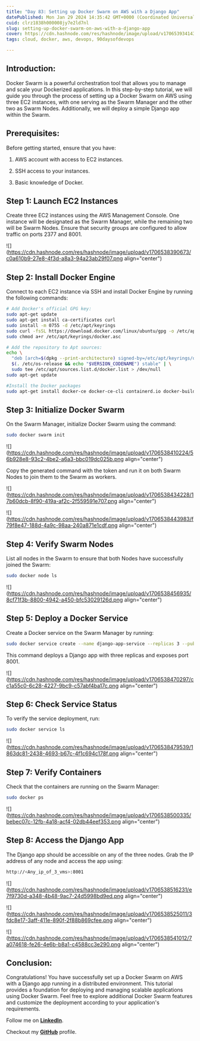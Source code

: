 ```yaml
---
title: "Day 83: Setting up Docker Swarm on AWS with a Django App"
datePublished: Mon Jan 29 2024 14:35:42 GMT+0000 (Coordinated Universal Time)
cuid: clrz1838h000008jy7e2ld7nl
slug: setting-up-docker-swarm-on-aws-with-a-django-app
cover: https://cdn.hashnode.com/res/hashnode/image/upload/v1706539341439/bddd4ebf-14e6-4819-9084-0b84ada0eec5.png
tags: cloud, docker, aws, devops, 90daysofdevops

---
```


## Introduction:

Docker Swarm is a powerful orchestration tool that allows you to manage and scale your Dockerized applications. In this step-by-step tutorial, we will guide you through the process of setting up a Docker Swarm on AWS using three EC2 instances, with one serving as the Swarm Manager and the other two as Swarm Nodes. Additionally, we will deploy a simple Django app within the Swarm.

## Prerequisites:

Before getting started, ensure that you have:

1. AWS account with access to EC2 instances.
    
2. SSH access to your instances.
    
3. Basic knowledge of Docker.
    

## Step 1: Launch EC2 Instances

Create three EC2 instances using the AWS Management Console. One instance will be designated as the Swarm Manager, while the remaining two will be Swarm Nodes. Ensure that security groups are configured to allow traffic on ports 2377 and 8001.

![](https://cdn.hashnode.com/res/hashnode/image/upload/v1706538390673/c0a610b9-27e8-4f3d-a8a3-94a23ab29f07.png align="center")

## Step 2: Install Docker Engine

Connect to each EC2 instance via SSH and install Docker Engine by running the following commands:

```bash
# Add Docker's official GPG key:
sudo apt-get update
sudo apt-get install ca-certificates curl
sudo install -m 0755 -d /etc/apt/keyrings
sudo curl -fsSL https://download.docker.com/linux/ubuntu/gpg -o /etc/apt/keyrings/docker.asc
sudo chmod a+r /etc/apt/keyrings/docker.asc

# Add the repository to Apt sources:
echo \
  "deb [arch=$(dpkg --print-architecture) signed-by=/etc/apt/keyrings/docker.asc] https://download.docker.com/linux/ubuntu \
  $(. /etc/os-release && echo "$VERSION_CODENAME") stable" | \
  sudo tee /etc/apt/sources.list.d/docker.list > /dev/null
sudo apt-get update

#Install the Docker packages
sudo apt-get install docker-ce docker-ce-cli containerd.io docker-buildx-plugin docker-compose-plugin
```

## Step 3: Initialize Docker Swarm

On the Swarm Manager, initialize Docker Swarm using the command:

```bash
sudo docker swarm init
```

![](https://cdn.hashnode.com/res/hashnode/image/upload/v1706538410224/56b928e8-93c2-4be2-a6a3-bbc019dc025b.png align="center")

Copy the generated command with the token and run it on both Swarm Nodes to join them to the Swarm as workers.

![](https://cdn.hashnode.com/res/hashnode/image/upload/v1706538434228/17b60dcb-8f90-419a-af2c-2f559591e707.png align="center")

![](https://cdn.hashnode.com/res/hashnode/image/upload/v1706538443983/f79f8e47-188d-4a9c-98aa-240a871e1cdf.png align="center")

## Step 4: Verify Swarm Nodes

List all nodes in the Swarm to ensure that both Nodes have successfully joined the Swarm:

```bash
sudo docker node ls
```

![](https://cdn.hashnode.com/res/hashnode/image/upload/v1706538456935/8cf71f3b-8800-4942-a450-bfc53029126d.png align="center")

## Step 5: Deploy a Docker Service

Create a Docker service on the Swarm Manager by running:

```bash
sudo docker service create --name django-app-service --replicas 3 --publish 8001:8001 trainwithshubham/react-django-app:latest
```

This command deploys a Django app with three replicas and exposes port 8001.

![](https://cdn.hashnode.com/res/hashnode/image/upload/v1706538470297/cc1a55c0-6c28-4227-9bc9-c57abf4ba17c.png align="center")

## Step 6: Check Service Status

To verify the service deployment, run:

```bash
sudo docker service ls
```

![](https://cdn.hashnode.com/res/hashnode/image/upload/v1706538479539/1863dc81-2438-4693-b67c-4f1c694c178f.png align="center")

## Step 7: Verify Containers

Check that the containers are running on the Swarm Manager:

```bash
sudo docker ps
```

![](https://cdn.hashnode.com/res/hashnode/image/upload/v1706538500335/bebec07c-12fb-4a18-acf4-02db44eef353.png align="center")

## Step 8: Access the Django App

The Django app should be accessible on any of the three nodes. Grab the IP address of any node and access the app using:

```bash
http://<Any_ip_of_3_vms>:8001
```

![](https://cdn.hashnode.com/res/hashnode/image/upload/v1706538516231/e7f9730d-a348-4b48-9ac7-24d5998bd9ed.png align="center")

![](https://cdn.hashnode.com/res/hashnode/image/upload/v1706538525011/3fdc8e17-3aff-411e-890f-2f88b869cfee.png align="center")

![](https://cdn.hashnode.com/res/hashnode/image/upload/v1706538541012/7a074618-fe26-4e6b-b8a1-c4588cc3e290.png align="center")

## Conclusion:

Congratulations! You have successfully set up a Docker Swarm on AWS with a Django app running in a distributed environment. This tutorial provides a foundation for deploying and managing scalable applications using Docker Swarm. Feel free to explore additional Docker Swarm features and customize the deployment according to your application's requirements.

Follow me on [**LinkedIn**](https://www.linkedin.com/in/arjunmenon-devops/).

Checkout my [**GitHub**](https://github.com/ArjunMnn) profile.